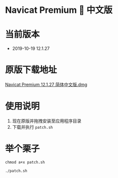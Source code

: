 # Navicat Premium 🦀 中文版

# 当前版本

 * 2019-10-19 12.1.27

# 原版下载地址

[Navicat Premium 12.1.27 简体中文版.dmg](http://download3.navicat.com/download/navicat121_premium_cs.dmg)

# 使用说明

1. 现在原版并拖拽安装至应用程序目录
2. 下载并执行 `patch.sh`

# 举个栗子

```
chmod a+x patch.sh

./patch.sh
```


